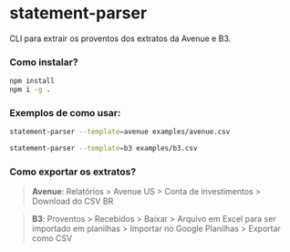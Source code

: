 # statement-parser

CLI para extrair os proventos dos extratos da Avenue e B3.

### Como instalar?

```sh
npm install
npm i -g .
```

### Exemplos de como usar:

```sh
statement-parser --template=avenue examples/avenue.csv
```

```sh
statement-parser --template=b3 examples/b3.csv
```

### Como exportar os extratos?

> **Avenue**: Relatórios > Avenue US > Conta de investimentos > Download do CSV BR

> **B3**: Proventos > Recebidos > Baixar > Arquivo em Excel para ser importado em planilhas > Importar no Google Planilhas > Exportar como CSV
